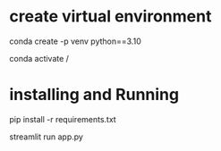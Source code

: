 # create virtual environment

conda create -p venv python==3.10

conda activate <folder path>/<environment folder>

# installing and Running
pip install -r requirements.txt

streamlit run app.py
